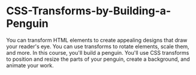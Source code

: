 # CSS-Transforms-by-Building-a-Penguin
You can transform HTML elements to create appealing designs that draw your reader's eye. You can use transforms to rotate elements, scale them, and more.  In this course, you'll build a penguin. You'll use CSS transforms to position and resize the parts of your penguin, create a background, and animate your work.
